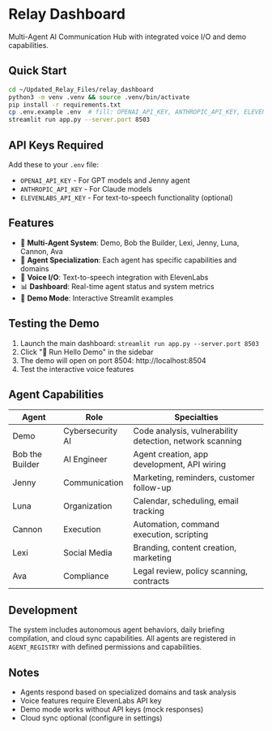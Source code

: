 # Relay Dashboard

Multi-Agent AI Communication Hub with integrated voice I/O and demo capabilities.

## Quick Start

```bash
cd ~/Updated_Relay_Files/relay_dashboard
python3 -m venv .venv && source .venv/bin/activate
pip install -r requirements.txt
cp .env.example .env  # fill: OPENAI_API_KEY, ANTHROPIC_API_KEY, ELEVENLABS_API_KEY (if used)
streamlit run app.py --server.port 8503
```

## API Keys Required

Add these to your `.env` file:

- `OPENAI_API_KEY` - For GPT models and Jenny agent
- `ANTHROPIC_API_KEY` - For Claude models  
- `ELEVENLABS_API_KEY` - For text-to-speech functionality (optional)

## Features

- 🤖 **Multi-Agent System**: Demo, Bob the Builder, Lexi, Jenny, Luna, Cannon, Ava
- 🎯 **Agent Specialization**: Each agent has specific capabilities and domains
- 🎤 **Voice I/O**: Text-to-speech integration with ElevenLabs
- 📊 **Dashboard**: Real-time agent status and system metrics
- 🚀 **Demo Mode**: Interactive Streamlit examples

## Testing the Demo

1. Launch the main dashboard: `streamlit run app.py --server.port 8503`
2. Click "🚀 Run Hello Demo" in the sidebar
3. The demo will open on port 8504: http://localhost:8504
4. Test the interactive voice features

## Agent Capabilities

| Agent | Role | Specialties |
|-------|------|-------------|
| Demo | Cybersecurity AI | Code analysis, vulnerability detection, network scanning |
| Bob the Builder | AI Engineer | Agent creation, app development, API wiring |  
| Jenny | Communication | Marketing, reminders, customer follow-up |
| Luna | Organization | Calendar, scheduling, email tracking |
| Cannon | Execution | Automation, command execution, scripting |
| Lexi | Social Media | Branding, content creation, marketing |
| Ava | Compliance | Legal review, policy scanning, contracts |

## Development

The system includes autonomous agent behaviors, daily briefing compilation, and cloud sync capabilities. All agents are registered in `AGENT_REGISTRY` with defined permissions and capabilities.

## Notes

- Agents respond based on specialized domains and task analysis
- Voice features require ElevenLabs API key
- Demo mode works without API keys (mock responses)
- Cloud sync optional (configure in settings)
